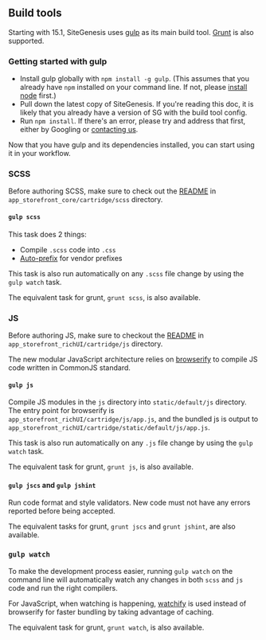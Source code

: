 ## Build tools
Starting with 15.1, SiteGenesis uses [gulp](http://gulpjs.com) as its main build tool. [Grunt](http://gruntjs.com) is also supported.

### Getting started with gulp
- Install gulp globally with `npm install -g gulp`. (This assumes that you already have `npm` installed on your command line. If not, please [install node](http://nodejs.org/download/) first.)
- Pull down the latest copy of SiteGenesis. If you're reading this doc, it is likely that you already have a version of SG with the build tool config.
- Run `npm install`. If there's an error, please try and address that first, either by Googling or [contacting us](mailto:tnguyen@demandware.com).

Now that you have gulp and its dependencies installed, you can start using it in your workflow.

### SCSS
Before authoring SCSS, make sure to check out the [README](https://bitbucket.org/demandware/sitegenesis/src/1b69dfe0af175b1690a21b15fc16a40aa345775c/app_storefront_core/cartridge/scss/README.md?at=master) in `app_storefront_core/cartridge/scss` directory.

#### `gulp scss`
This task does 2 things:
- Compile `.scss` code into `.css`
- [Auto-prefix](https://github.com/ai/autoprefixer) for vendor prefixes

This task is also run automatically on any `.scss` file change by using the `gulp watch` task.

The equivalent task for grunt, `grunt scss`, is also available.

### JS
Before authoring JS, make sure to checkout the [README](https://bitbucket.org/demandware/sitegenesis/src/1b69dfe0af175b1690a21b15fc16a40aa345775c/app_storefront_richUI/cartridge/js/README.md?at=master) in `app_storefront_richUI/cartridge/js` directory.

The new modular JavaScript architecture relies on [browserify](https://github.com/substack/node-browserify) to compile JS code written in CommonJS standard.

#### `gulp js`

Compile JS modules in the `js` directory into `static/default/js` directory. The entry point for browserify is `app_storefront_richUI/cartridge/js/app.js`, and the bundled js is output to `app_storefront_richUI/cartridge/static/default/js/app.js`.

This task is also run automatically on any `.js` file change by using the `gulp watch` task.

The equivalent task for grunt, `grunt js`, is also available.

#### `gulp jscs` and `gulp jshint`
Run code format and style validators. New code must not have any errors reported before being accepted.

The equivalent tasks for grunt, `grunt jscs` and `grunt jshint`, are also available.

### `gulp watch`
To make the development process easier, running `gulp watch` on the command line will automatically watch any changes in both `scss` and `js` code and run the right compilers.

For JavaScript, when watching is happening, [watchify](https://github.com/substack/watchify) is used instead of browserify for faster bundling by taking advantage of caching.

The equivalent task for grunt, `grunt watch`, is also available.
